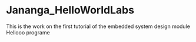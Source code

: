 # Jananga_HelloWorldLabs
This is the work on the first tutorial of the embedded system design module
Hellooo programe

